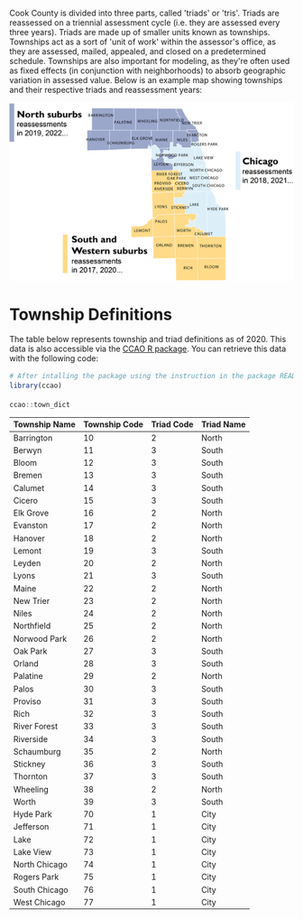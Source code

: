 Cook County is divided into three parts, called 'triads' or 'tris'. Triads are reassessed on a triennial assessment cycle (i.e. they are assessed every three years). Triads are made up of smaller units known as townships. Townships act as a sort of 'unit of work' within the assessor's office, as they are assessed, mailed, appealed, and closed on a predetermined schedule. Townships are also important for modeling, as they're often used as fixed effects (in conjunction with neighborhoods) to absorb geographic variation in assessed value. Below is an example map showing townships and their respective triads and reassessment years:

![](townships-map.png)

# Township Definitions

The table below represents township and triad definitions as of 2020. This data is also accessible via the [CCAO R package](https://github.com/ccao-data/ccao). You can retrieve this data with the following code:

```r
# After intalling the package using the instruction in the package README, load the ccao library
library(ccao)

ccao::town_dict
```

|Township Name|Township Code|Triad Code|Triad Name|
|-------------|-------------|----------|----------|
|Barrington   |10           |2         |North     |
|Berwyn       |11           |3         |South     |
|Bloom        |12           |3         |South     |
|Bremen       |13           |3         |South     |
|Calumet      |14           |3         |South     |
|Cicero       |15           |3         |South     |
|Elk Grove    |16           |2         |North     |
|Evanston     |17           |2         |North     |
|Hanover      |18           |2         |North     |
|Lemont       |19           |3         |South     |
|Leyden       |20           |2         |North     |
|Lyons        |21           |3         |South     |
|Maine        |22           |2         |North     |
|New Trier    |23           |2         |North     |
|Niles        |24           |2         |North     |
|Northfield   |25           |2         |North     |
|Norwood Park |26           |2         |North     |
|Oak Park     |27           |3         |South     |
|Orland       |28           |3         |South     |
|Palatine     |29           |2         |North     |
|Palos        |30           |3         |South     |
|Proviso      |31           |3         |South     |
|Rich         |32           |3         |South     |
|River Forest |33           |3         |South     |
|Riverside    |34           |3         |South     |
|Schaumburg   |35           |2         |North     |
|Stickney     |36           |3         |South     |
|Thornton     |37           |3         |South     |
|Wheeling     |38           |2         |North     |
|Worth        |39           |3         |South     |
|Hyde Park    |70           |1         |City      |
|Jefferson    |71           |1         |City      |
|Lake         |72           |1         |City      |
|Lake View    |73           |1         |City      |
|North Chicago|74           |1         |City      |
|Rogers Park  |75           |1         |City      |
|South Chicago|76           |1         |City      |
|West Chicago |77           |1         |City      |
